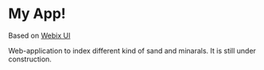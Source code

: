 My App!
================

Based on [Webix UI](http://webix.com)

Web-application to index different kind of sand and minarals.
It is still under construction.
